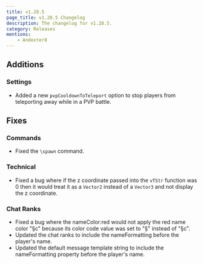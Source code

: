 ```yaml
---
title: v1.28.5
page_title: v1.28.5 Changelog
description: The changelog for v1.28.5.
category: Releases
mentions:
    - Andexter8
---
```


## Additions

### Settings

-   Added a new `pvpCooldownToTeleport` option to stop players from teleporting away while in a PVP battle.

## Fixes

### Commands

-   Fixed the `\spawn` command.

### Technical

-   Fixed a bug where if the z coordinate passed into the `vTStr` function was 0 then it would treat it as a `Vector2` instead of a `Vector3` and not display the z coordinate.

### Chat Ranks

-   Fixed a bug where the nameColor:red would not apply the red name color "§c" because its color code value was set to "§" instead of "§c".
-   Updated the chat ranks to include the nameFormatting before the player's name.
-   Updated the default message template string to include the nameFormatting property before the player's name.
